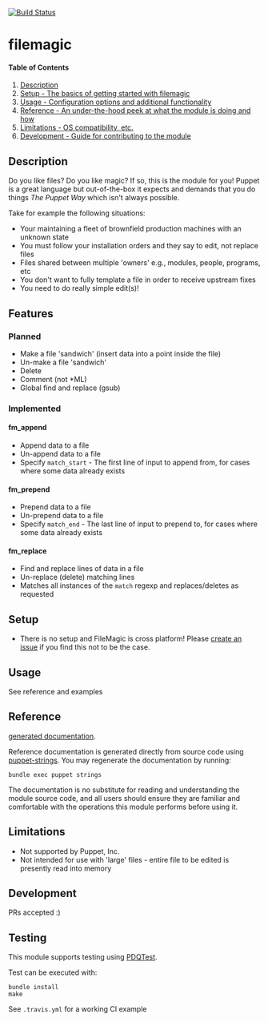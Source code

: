 [![Build Status](https://travis-ci.org/GeoffWilliams/puppet-filemagic.svg?branch=master)](https://travis-ci.org/GeoffWilliams/puppet-filemagic)
# filemagic

#### Table of Contents

1. [Description](#description)
1. [Setup - The basics of getting started with filemagic](#setup)
1. [Usage - Configuration options and additional functionality](#usage)
1. [Reference - An under-the-hood peek at what the module is doing and how](#reference)
1. [Limitations - OS compatibility, etc.](#limitations)
1. [Development - Guide for contributing to the module](#development)

## Description

Do you like files?  Do you like magic?  If so, this is the module for you!  Puppet is a great language but out-of-the-box it expects and demands that you do things _The Puppet Way_ which isn't always possible.

Take for example the following situations:
* Your maintaining a fleet of brownfield production machines with an unknown state
* You must follow your installation orders and they say to edit, not replace files
* Files shared between multiple 'owners' e.g., modules, people, programs, etc
* You don't want to fully template a file in order to receive upstream fixes
* You need to do really simple edit(s)!

## Features

### Planned
* Make a file 'sandwich' (insert data into a point inside the file)
* Un-make a file 'sandwich'
* Delete
* Comment (not *ML)
* Global find and replace (gsub)

### Implemented

#### fm_append
* Append data to a file
* Un-append data to a file
* Specify `match_start` - The first line of input to append from, for cases where some data already exists

#### fm_prepend
* Prepend data to a file
* Un-prepend data to a file
* Specify `match_end` - The last line of input to prepend to, for cases where some data already exists

#### fm_replace
* Find and replace lines of data in a file
* Un-replace (delete) matching lines
* Matches all instances of the `match` regexp and replaces/deletes as requested

## Setup
* There is no setup and FileMagic is cross platform!  Please [create an issue](https://github.com/GeoffWilliams/puppet-filemagic/issues/new) if you find this not to be the case.

## Usage
See reference and examples

## Reference
[generated documentation](https://rawgit.com/GeoffWilliams/puppet-filemagic/master/doc/index.html).

Reference documentation is generated directly from source code using [puppet-strings](https://github.com/puppetlabs/puppet-strings).  You may regenerate the documentation by running:

```shell
bundle exec puppet strings
```


The documentation is no substitute for reading and understanding the module source code, and all users should ensure they are familiar and comfortable with the operations this module performs before using it.

## Limitations

* Not supported by Puppet, Inc.
* Not intended for use with 'large' files - entire file to be edited is presently read into memory

## Development

PRs accepted :)

## Testing
This module supports testing using [PDQTest](https://github.com/declarativesystems/pdqtest).


Test can be executed with:

```
bundle install
make
```


See `.travis.yml` for a working CI example
